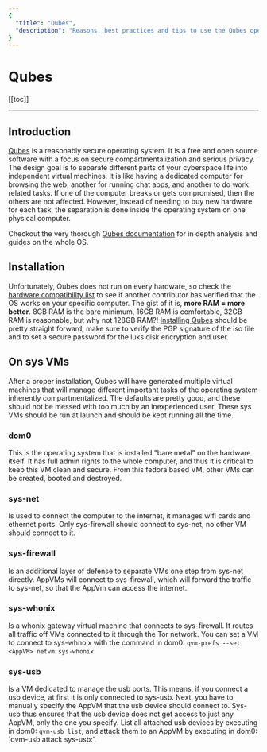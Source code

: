 ```yaml
---
{
  "title": "Qubes",
  "description": "Reasons, best practices and tips to use the Qubes operating system. Towards Liberty is an archive of knowledge about Bitcoin, Economics and Natural Law."
}
---
```

 
# Qubes

[[toc]]

---

## Introduction

[Qubes](https://qubes-os.org) is a reasonably secure operating system.
It is a free and open source software with a focus on secure compartmentalization and serious privacy.
The design goal is to separate different parts of your cyberspace life into independent virtual machines.
It is like having a dedicated computer for browsing the web, another for running chat apps, and another to do work related tasks.
If one of the computer breaks or gets compromised, then the others are not affected.
However, instead of needing to buy new hardware for each task, the separation is done inside the operating system on one physical computer.

Checkout the very thorough [Qubes documentation](https://qubes-os.org/docs) for in depth analysis and guides on the whole OS.

## Installation

Unfortunately, Qubes does not run on every hardware, so check the [hardware compatibility list](https://qubes-os.org/hcl) to see if another contributor has verified that the OS works on your specific computer.
The gist of it is, **more RAM = more better**.
8GB RAM is the bare minimum, 16GB RAM is comfortable, 32GB RAM is reasonable, but why not 128GB RAM?!
[Installing Qubes](https://qubes-os.org/doc/installation-guide) should be pretty straight forward, make sure to verify the PGP signature of the iso file and to set a secure password for the luks disk encryption and user.

## On sys VMs

After a proper installation, Qubes will have generated multiple virtual machines that will manage different important tasks of the operating system inherently compartmentalized.
The defaults are pretty good, and these should not be messed with too much by an inexperienced user.
These sys VMs should be run at launch and should be kept running all the time.

### dom0

This is the operating system that is installed "bare metal" on the hardware itself.
It has full admin rights to the whole computer, and thus it is critical to keep this VM clean and secure.
From this fedora based VM, other VMs can be created, booted and destroyed.

### sys-net

Is used to connect the computer to the internet, it manages wifi cards and ethernet ports.
Only sys-firewall should connect to sys-net, no other VM should connect to it.

### sys-firewall

Is an additional layer of defense to separate VMs one step from sys-net directly.
AppVMs will connect to sys-firewall, which will forward the traffic to sys-net, so that the AppVm can access the internet.

### sys-whonix

Is a whonix gateway virtual machine that connects to sys-firewall.
It routes all traffic off VMs connected to it through the Tor network.
You can set a VM to connect to sys-whnoix with the command in dom0: `qvm-prefs --set <AppVM> netvm sys-whonix`.

### sys-usb

Is a VM dedicated to manage the usb ports.
This means, if you connect a usb device, at first it is only connected to sys-usb.
Next, you have to manually specify the AppVM that the usb device should connect to.
Sys-usb thus ensures that the usb device does not get access to just any AppVM, only the one you specify.
List all attached usb devices by executing in dom0: `qvm-usb list`, and attack them to an AppVM by executing in dom0: `qvm-usb attack <AppVM> sys-usb:<DEVID>'.
